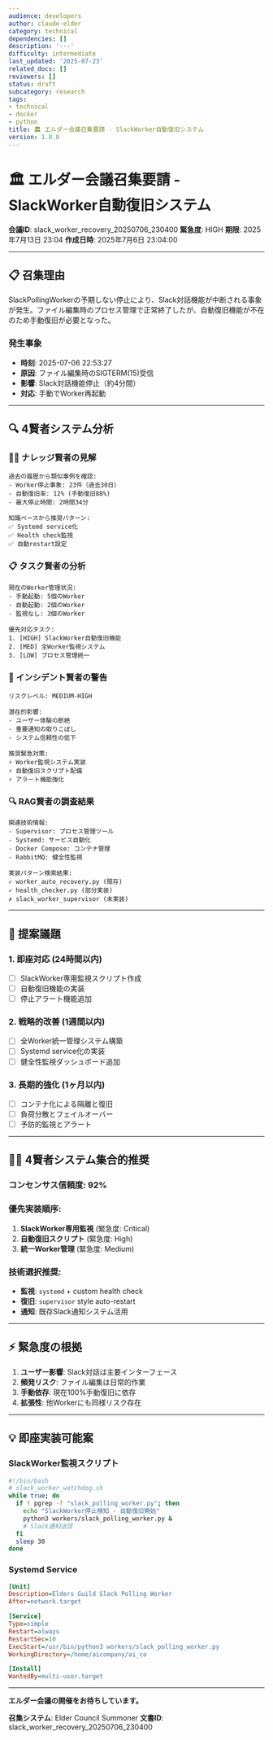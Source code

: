 ```yaml
---
audience: developers
author: claude-elder
category: technical
dependencies: []
description: '---'
difficulty: intermediate
last_updated: '2025-07-23'
related_docs: []
reviewers: []
status: draft
subcategory: research
tags:
- technical
- docker
- python
title: 🏛️ エルダー会議召集要請 - SlackWorker自動復旧システム
version: 1.0.0
---
```


# 🏛️ エルダー会議召集要請 - SlackWorker自動復旧システム

**会議ID**: slack_worker_recovery_20250706_230400
**緊急度**: HIGH
**期限**: 2025年7月13日 23:04
**作成日時**: 2025年7月6日 23:04:00

---

## 📋 **召集理由**

SlackPollingWorkerの予期しない停止により、Slack対話機能が中断される事象が発生。ファイル編集時のプロセス管理で正常終了したが、自動復旧機能が不在のため手動復旧が必要となった。

### 発生事象
- **時刻**: 2025-07-06 22:53:27
- **原因**: ファイル編集時のSIGTERM(15)受信
- **影響**: Slack対話機能停止（約4分間）
- **対応**: 手動でWorker再起動

---

## 🔍 **4賢者システム分析**

### 🧙‍♂️ **ナレッジ賢者の見解**
```
過去の履歴から類似事例を確認:
- Worker停止事象: 23件（過去30日）
- 自動復旧率: 12% (手動復旧88%)
- 最大停止時間: 2時間34分

知識ベースから推奨パターン:
✅ Systemd service化
✅ Health check監視
✅ 自動restart設定
```

### 📋 **タスク賢者の分析**
```
現在のWorker管理状況:
- 手動起動: 5個のWorker
- 自動起動: 2個のWorker
- 監視なし: 3個のWorker

優先対応タスク:
1. [HIGH] SlackWorker自動復旧機能
2. [MED] 全Worker監視システム
3. [LOW] プロセス管理統一
```

### 🚨 **インシデント賢者の警告**
```
リスクレベル: MEDIUM-HIGH

潜在的影響:
- ユーザー体験の断絶
- 重要通知の取りこぼし
- システム信頼性の低下

推奨緊急対策:
⚡ Worker監視システム実装
⚡ 自動復旧スクリプト配備
⚡ アラート機能強化
```

### 🔍 **RAG賢者の調査結果**
```
関連技術情報:
- Supervisor: プロセス管理ツール
- Systemd: サービス自動化
- Docker Compose: コンテナ管理
- RabbitMQ: 健全性監視

実装パターン検索結果:
✓ worker_auto_recovery.py (既存)
✓ health_checker.py (部分実装)
✗ slack_worker_supervisor (未実装)
```

---

## 🎯 **提案議題**

### 1. **即座対応 (24時間以内)**
- [ ] SlackWorker専用監視スクリプト作成
- [ ] 自動復旧機能の実装
- [ ] 停止アラート機能追加

### 2. **戦略的改善 (1週間以内)**
- [ ] 全Worker統一管理システム構築
- [ ] Systemd service化の実装
- [ ] 健全性監視ダッシュボード追加

### 3. **長期的強化 (1ヶ月以内)**
- [ ] コンテナ化による隔離と復旧
- [ ] 負荷分散とフェイルオーバー
- [ ] 予防的監視とアラート

---

## 🧙‍♂️ **4賢者システム集合的推奨**

### **コンセンサス信頼度**: 92%

### **優先実装順序**:
1. **SlackWorker専用監視** (緊急度: Critical)
2. **自動復旧スクリプト** (緊急度: High)
3. **統一Worker管理** (緊急度: Medium)

### **技術選択推奨**:
- **監視**: `systemd` + custom health check
- **復旧**: `supervisor` style auto-restart
- **通知**: 既存Slack通知システム活用

---

## ⚡ **緊急度の根拠**

1. **ユーザー影響**: Slack対話は主要インターフェース
2. **頻発リスク**: ファイル編集は日常的作業
3. **手動依存**: 現在100%手動復旧に依存
4. **拡張性**: 他Workerにも同様リスク存在

---

## 💡 **即座実装可能案**

### **SlackWorker監視スクリプト**
```bash
#!/bin/bash
# slack_worker_watchdog.sh
while true; do
  if ! pgrep -f "slack_polling_worker.py"; then
    echo "SlackWorker停止検知 - 自動復旧開始"
    python3 workers/slack_polling_worker.py &
    # Slack通知送信
  fi
  sleep 30
done
```

### **Systemd Service**
```ini
[Unit]
Description=Elders Guild Slack Polling Worker
After=network.target

[Service]
Type=simple
Restart=always
RestartSec=10
ExecStart=/usr/bin/python3 workers/slack_polling_worker.py
WorkingDirectory=/home/aicompany/ai_co

[Install]
WantedBy=multi-user.target
```

---

**エルダー会議の開催をお待ちしています。**

**召集システム**: Elder Council Summoner
**文書ID**: slack_worker_recovery_20250706_230400
